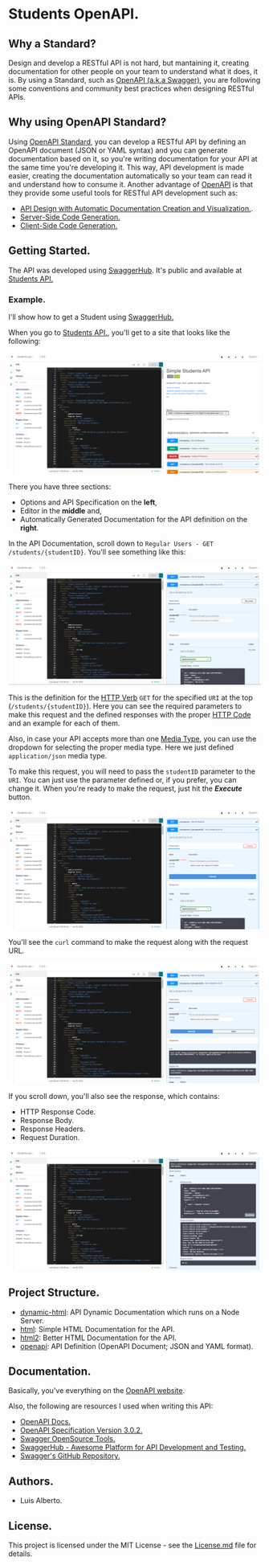 # Students OpenAPI.

## Why a Standard?

Design and develop a RESTful API is not hard, but mantaining it, creating documentation for other people on your team to understand what it does, it is. By using a Standard, such as [OpenAPI (a.k.a Swagger)](https://swagger.io/), you are following some conventions and community best practices when designing RESTful APIs. 

## Why using OpenAPI Standard?

Using [OpenAPI Standard](https://swagger.io/), you can develop a RESTful API by defining an OpenAPI document (JSON or YAML syntax) and you can generate documentation based on it, so you're writing documentation for your API at the same time you're developing it. This way, API development is made easier, creating the documentation automatically so your team can read it and understand how to consume it.
Another advantage of [OpenAPI](https://swagger.io/) is that they provide some useful tools for RESTful API development such as: 
- [API Design with Automatic Documentation Creation and Visualization.](https://swagger.io/tools/swagger-editor/).
- [Server-Side Code Generation.](https://swagger.io/tools/swagger-codegen/) 
- [Client-Side Code Generation.](https://swagger.io/tools/swagger-codegen/)

## Getting Started.

The API was developed using [SwaggerHub](https://app.swaggerhub.com/). It's public and available at [Students API.](https://app.swaggerhub.com/apis/lagp0310/students-api/1.0.0)

### Example.

I'll show how to get a Student using [SwaggerHub.](https://app.swaggerhub.com/)

When you go to [Students API.](https://app.swaggerhub.com/apis/lagp0310/students-api/1.0.0), you'll get to a site that looks like the following:

![SwaggerHub API Main Page](/screenshots/0.png "SwaggerHub API Main Page")

There you have three sections:

- Options and API Specification on the **left**,
- Editor in the **middle** and,
- Automatically Generated Documentation for the API definition on the **right**.

In the API Documentation, scroll down to ```Regular Users - GET /students/{studentID}```. You'll see something like this:

![GET Student by it's ID - Main](/screenshots/1.png "Get Student by it's ID - Main")

This is the definition for the [HTTP Verb](https://developer.mozilla.org/es/docs/Web/HTTP/Methods) ```GET``` for the specified ```URI``` at the top (```/students/{studentID}```). Here you can see the required parameters to make this request and the defined responses with the proper [HTTP Code](https://www.iana.org/assignments/http-status-codes/http-status-codes.xhtml) and an example for each of them.  

Also, in case your API accepts more than one [Media Type](https://developer.mozilla.org/es/docs/Web/HTTP/Basics_of_HTTP/MIME_types), you can use the dropdown for selecting the proper media type. Here we just defined ```application/json``` media type.  

To make this request, you will need to pass the ```studentID``` parameter to the ```URI```. You can just use the parameter defined or, if you prefer, you can change it.
When you're ready to make the request, just hit the ***Execute*** button.

![GET Student by it's ID - Try it out](/screenshots/2.png "GET Student by it's ID - Try it out")

You'll see the ```curl``` command to make the request along with the request URL.

![GET Student by it's ID - Executed](/screenshots/3.png "GET Student by it's ID - Executed")

If you scroll down, you'll also see the response, which contains:

- HTTP Response Code.
- Response Body.
- Response Headers.
- Request Duration.

![GET Student by it's ID - Response](/screenshots/4.png "GET Student by it's ID - Response")

## Project Structure.

- [dynamic-html](/dynamic-html): API Dynamic Documentation which runs on a Node Server.
- [html](/html): Simple HTML Documentation for the API.
- [html2](/html2): Better HTML Documentation for the API.
- [openapi](/openapi): API Definition (OpenAPI Document; JSON and YAML format).

## Documentation.

Basically, you've everything on the [OpenAPI website](https://swagger.io/).

Also, the following are resources I used when writing this API:

- [OpenAPI Docs.](https://swagger.io/docs/)
- [OpenAPI Specification Version 3.0.2.](https://swagger.io/specification/)
- [Swagger OpenSource Tools.](https://swagger.io/tools/open-source/)
- [SwaggerHub - Awesome Platform for API Development and Testing.](https://swagger.io/tools/swaggerhub/)
- [Swagger's GitHub Repository.](https://github.com/swagger-api)

## Authors.
- Luis Alberto.

## License.
This project is licensed under the MIT License - see the [License.md](LICENSE.md) file for details.